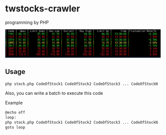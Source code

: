 # twstocks-crawler
programming by PHP

![image](https://github.com/pardocch/twstocks-crawler/blob/master/images.jpg)

## Usage
```
php stock.php CodeOfStock1 CodeOfStock2 CodeOfStock3 ... CodeOfStockN
```
Also, you can write a batch to execute this code

Example
```
@echo off
loop:
php stock.php CodeOfStock1 CodeOfStock2 CodeOfStock3 ... CodeOfStockN
goto loop
```
